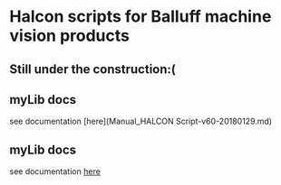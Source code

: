 # Halcon scripts for Balluff machine vision products
## Still under the construction:(

## myLib docs
see documentation [here](Manual_HALCON Script-v60-20180129.md)


## myLib docs
see documentation [here](myLib/README.md)
